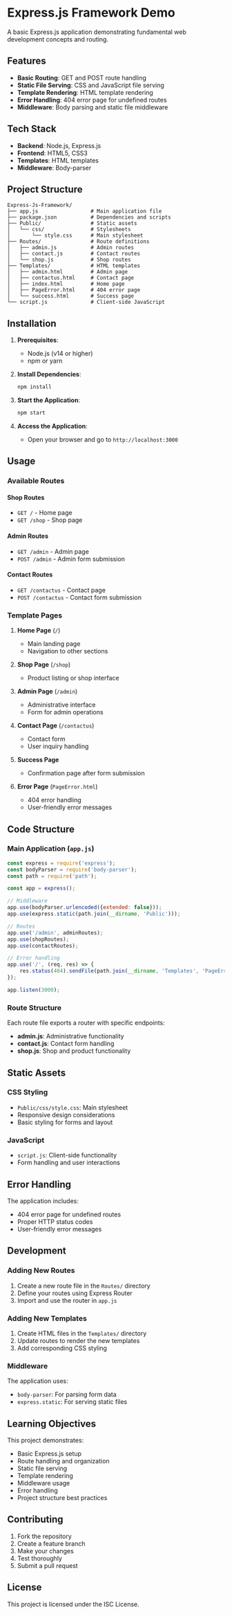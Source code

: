 # Express.js Framework Demo

A basic Express.js application demonstrating fundamental web development concepts and routing.

## Features

- **Basic Routing**: GET and POST route handling
- **Static File Serving**: CSS and JavaScript file serving
- **Template Rendering**: HTML template rendering
- **Error Handling**: 404 error page for undefined routes
- **Middleware**: Body parsing and static file middleware

## Tech Stack

- **Backend**: Node.js, Express.js
- **Frontend**: HTML5, CSS3
- **Templates**: HTML templates
- **Middleware**: Body-parser

## Project Structure

```
Express-Js-Framework/
├── app.js                 # Main application file
├── package.json           # Dependencies and scripts
├── Public/                # Static assets
│   └── css/               # Stylesheets
│       └── style.css      # Main stylesheet
├── Routes/                # Route definitions
│   ├── admin.js           # Admin routes
│   ├── contact.js         # Contact routes
│   └── shop.js            # Shop routes
├── Templates/             # HTML templates
│   ├── admin.html         # Admin page
│   ├── contactus.html     # Contact page
│   ├── index.html         # Home page
│   ├── PageError.html     # 404 error page
│   └── success.html       # Success page
└── script.js              # Client-side JavaScript
```

## Installation

1. **Prerequisites**:
   - Node.js (v14 or higher)
   - npm or yarn

2. **Install Dependencies**:
   ```bash
   npm install
   ```

3. **Start the Application**:
   ```bash
   npm start
   ```

4. **Access the Application**:
   - Open your browser and go to `http://localhost:3000`

## Usage

### Available Routes

#### Shop Routes
- `GET /` - Home page
- `GET /shop` - Shop page

#### Admin Routes
- `GET /admin` - Admin page
- `POST /admin` - Admin form submission

#### Contact Routes
- `GET /contactus` - Contact page
- `POST /contactus` - Contact form submission

### Template Pages

1. **Home Page** (`/`)
   - Main landing page
   - Navigation to other sections

2. **Shop Page** (`/shop`)
   - Product listing or shop interface

3. **Admin Page** (`/admin`)
   - Administrative interface
   - Form for admin operations

4. **Contact Page** (`/contactus`)
   - Contact form
   - User inquiry handling

5. **Success Page**
   - Confirmation page after form submission

6. **Error Page** (`PageError.html`)
   - 404 error handling
   - User-friendly error messages

## Code Structure

### Main Application (`app.js`)
```javascript
const express = require('express');
const bodyParser = require('body-parser');
const path = require('path');

const app = express();

// Middleware
app.use(bodyParser.urlencoded({extended: false}));
app.use(express.static(path.join(__dirname, 'Public')));

// Routes
app.use('/admin', adminRoutes);
app.use(shopRoutes);
app.use(contactRoutes);

// Error handling
app.use('/', (req, res) => {
    res.status(404).sendFile(path.join(__dirname, 'Templates', 'PageError.html'));
});

app.listen(3000);
```

### Route Structure
Each route file exports a router with specific endpoints:
- **admin.js**: Administrative functionality
- **contact.js**: Contact form handling
- **shop.js**: Shop and product functionality

## Static Assets

### CSS Styling
- `Public/css/style.css`: Main stylesheet
- Responsive design considerations
- Basic styling for forms and layout

### JavaScript
- `script.js`: Client-side functionality
- Form handling and user interactions

## Error Handling

The application includes:
- 404 error page for undefined routes
- Proper HTTP status codes
- User-friendly error messages

## Development

### Adding New Routes
1. Create a new route file in the `Routes/` directory
2. Define your routes using Express Router
3. Import and use the router in `app.js`

### Adding New Templates
1. Create HTML files in the `Templates/` directory
2. Update routes to render the new templates
3. Add corresponding CSS styling

### Middleware
The application uses:
- `body-parser`: For parsing form data
- `express.static`: For serving static files

## Learning Objectives

This project demonstrates:
- Basic Express.js setup
- Route handling and organization
- Static file serving
- Template rendering
- Middleware usage
- Error handling
- Project structure best practices

## Contributing

1. Fork the repository
2. Create a feature branch
3. Make your changes
4. Test thoroughly
5. Submit a pull request

## License

This project is licensed under the ISC License.
